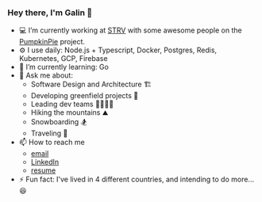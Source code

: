 ### Hey there, I'm Galin 👋

* 💻 I’m currently working at [STRV](https://www.strv.com/) with some awesome people on the [PumpkinPie](https://pumpkinpie.com/) project.
* ⚙️ I use daily: Node.js + Typescript, Docker, Postgres, Redis, Kubernetes, GCP, Firebase
* 🌱 I’m currently learning: Go
* 💬 Ask me about: 
  * Software Design and Architecture 🏗️
  * Developing greenfield projects 🌱
  * Leading dev teams 👨‍👩‍👧‍👦
  * Hiking the mountains ⛰️
  * Snowboarding 🏂
  * Traveling 🥾
* 📫 How to reach me
  * [email](dev@galin.cc)
  * [LinkedIn](https://www.linkedin.com/in/galioy/) 
  * [resume](https://gvko.github.io/)
* ⚡ Fun fact: I've lived in 4 different countries, and intending to do more... 😆
